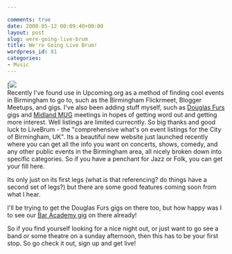 ```yaml
---

comments: true
date: 2008-05-12 00:09:40+00:00
layout: post
slug: were-going-live-brum
title: We're Going Live Brum!
wordpress_id: 81
categories:
- Music
---
```


[![](/assets/livebrumlogo.jpg)  
Recently I've found use in Upcoming.org as a method of finding cool events in Birmingham to go to, such as the Birmingham Flickrmeet, Blogger Meetups, and gigs. I've also been adding stuff myself, such as [Douglas Furs](http://douglasfurs.wordpress.com) gigs and [Midland MUG](http://www.mmug.org.uk) meetings in hopes of getting word out and getting more interest.
Well listings are limited currecntly. So big thanks and good luck to LiveBrum - the "comprehensive what's on event listings for the City of Birmingham, UK". Its a beautiful new website just launched recently where you can get all the info you want on concerts, shows, comedy, and any other public events in the Birmingham area, all nicely broken down into specific categories. So if you have a penchant for Jazz or Folk, you can get your fill here.

Its only just on its first legs (what is that referencing? do things have a second set of legs?) but there are some good features coming soon from what I hear.  

I'll be trying to get the Douglas Furs gigs on there too, but how happy was I to see our [Bar Academy gig](http://livebrum.co.uk/2008/05/29/catapult-club-presents-this-beautiful-thief-douglas-furs-barkerhound) on there already!

So if you find yourself looking for a nice night out, or just want to go see a band or some theatre on a sunday afternoon, then this has to be your first stop. So go check it out, sign up and get live!
